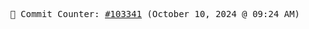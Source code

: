 <p align="center">
    <samp>
        📮 Commit Counter: <a href="https://github.com/Javascript-void0/Javascript-void0/commits/main">#103341</a> (October 10, 2024 @ 09:24 AM)
    </samp>
</p>